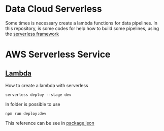 # Data Cloud Serverless

Some times is necessary create a lambda functions
for data pipelines. In this repository, is some codes
for help how to build some pipelines, using the
[serverless framework](https://www.serverless.com/)

# AWS Serverless Service

## [Lambda](/aws-lambda-example/)

How to create a lambda with serverless

```
serverless deploy --stage dev
```

In folder is possible to use

```
npm run deploy:dev
```

This reference can be see in [package.json](/aws-lambda-example/package.json)